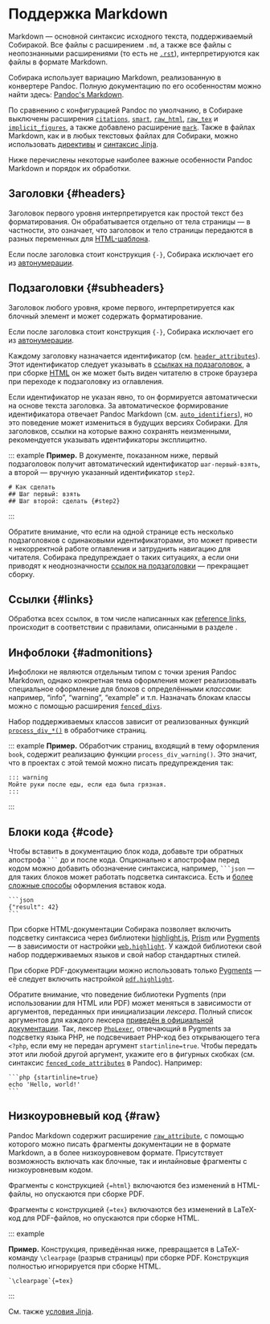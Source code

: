 # Поддержка Markdown

Markdown — основной синтаксис исходного текста, поддерживаемый Собиракой. Все файлы с расширением `.md`, а также все файлы с неопознанными расширениями (то есть не [`.rst`](92-rest.md)), интерпретируются как файлы в формате Markdown.

Собирака использует вариацию Markdown, реализованную в конвертере Pandoc. Полную документацию по его особенностям можно найти здесь: [Pandoc's Markdown](https://pandoc.org/MANUAL.html#pandocs-markdown).

По сравнению с конфигурацией Pandoc по умолчанию, в Собираке выключены расширения [`citations`](https://pandoc.org/MANUAL.html#extension-citations), [`smart`](https://pandoc.org/MANUAL.html#extension-smart), [`raw_html`](https://pandoc.org/MANUAL.html#extension-raw_html), [`raw_tex`](https://pandoc.org/MANUAL.html#extension-raw_tex) и [`implicit_figures`](https://pandoc.org/MANUAL.html#extension-implicit_figures), а также добавлено расширение [`mark`](https://pandoc.org/MANUAL.html#extension-mark). Также в файлах Markdown, как и в любых текстовых файлах для Собираки, можно использовать [директивы](../12-syntax/3-directives.md) и [синтаксис Jinja](../12-syntax/2-jinja.md).

Ниже перечислены некоторые наиболее важные особенности Pandoc Markdown и порядок их обработки.

## Заголовки {#headers}

Заголовок первого уровня интерпретируется как простой текст без форматирования. Он обрабатывается отдельно от тела страницы — в частности, это означает, что заголовок и тело страницы передаются в разных переменных для [HTML-шаблона](../99-reference/3-template-api.md).

Если после заголовка стоит конструкция `{-}`, Собирака исключает его из [автонумерации](02-files.md#autonumeration).

## Подзаголовки {#subheaders}

Заголовок любого уровня, кроме первого, интерпретируется как блочный элемент и может содержать форматирование.

Если после заголовка стоит конструкция `{-}`, Собирака исключает его из [автонумерации](02-files.md#autonumeration).

Каждому заголовку назначается идентификатор (см. [`header_attributes`](https://pandoc.org/MANUAL.html#extension-header_attributes)). Этот идентификатор следует указывать в [ссылках на подзаголовок](../12-syntax/1-links.md#anchor-links), а при сборке [HTML](../21-build-html/) он же может быть виден читателю в строке браузера при переходе к подзаголовку из оглавления.

Если идентификатор не указан явно, то он формируется автоматически на основе текста заголовка. За автоматическое формирование идентификатора отвечает Pandoc Markdown (см. [`auto_identifiers`](https://pandoc.org/MANUAL.html#extension-auto_identifiers)), но это поведение может измениться в будущих версиях Собираки. Для заголовков, ссылки на которые важно сохранять неизменными, рекомендуется указывать идентификаторы эксплицитно.

::: example
**Пример.** В документе, показанном ниже, первый подзаголовок получит автоматический идентификатор `шаг-первый-взять`, а второй — вручную указанный идентификатор `step2`.

```
# Как сделать
## Шаг первый: взять
## Шаг второй: сделать {#step2}
```

:::

Обратите внимание, что если на одной странице есть несколько подзаголовков с одинаковыми идентификаторами, это может привести к некорректной работе оглавления и затруднить навигацию для читателя. Собирака предупреждает о таких ситуациях, а если они приводят к неоднозначности [ссылок на подзаголовки](../12-syntax/1-links.md#anchor-links) — прекращает сборку.

## Ссылки {#links}

Обработка всех ссылок, в том числе написанных как [reference links](https://pandoc.org/MANUAL.html#reference-links), происходит в соответствии с правилами, описанными в разделе [](../12-syntax/1-links.md).

## Инфоблоки {#admonitions}

Инфоблоки не являются отдельным типом с точки зрения Pandoc Markdown, однако конкретная тема оформления может реализовывать специальное оформление для блоков с определёнными _классами_: например, “info”, “warning”, “example” и т.п. Назначать блокам классы можно с помощью расширения [`fenced_divs`](https://pandoc.org/MANUAL.html#extension-fenced_divs).

Набор поддерживаемых классов зависит от реализованных функций [`process_div_*()`](../99-reference/4-processor-api.md#process_div) в обработчике страниц.

::: example
**Пример.** Обработчик страниц, входящий в тему оформления `book`, содержит реализацию функции `process_div_warning()`. Это значит, что в проектах с этой темой можно писать предупреждения так:

```
::: warning
Мойте руки после еды, если еда была грязная.
:::
```

:::

## Блоки кода {#code}

Чтобы вставить в документацию блок кода, добавьте три обратных апострофа `` ``` `` до и после кода. Опционально к апострофам перед кодом можно добавить обозначение синтаксиса, например, `` ```json `` — для таких блоков может работать подсветка синтаксиса. Есть и [более сложные способы](https://pandoc.org/MANUAL.html#verbatim-code-blocks) оформления вставок кода.

`````
```json
{"result": 42}
```
`````

При сборке HTML-документации Собирака позволяет включить подсветку синтаксиса через библиотеки [highlight.js](https://highlightjs.org/), [Prism](https://prismjs.com/) или [Pygments](https://pygments.org/) — в зависимости от настройки [`web.highlight`](../99-reference/1-configuration.md#web.highlight). У каждой библиотеки свой набор поддерживаемых языков и свой набор стандартных стилей.

При сборке PDF-документации можно использовать только [Pygments](https://pygments.org/) — её следует включить настройкой [`pdf.highlight`](../99-reference/1-configuration.md#pdf.highlight).

Обратите внимание, что поведение библиотеки Pygments (при использовании для HTML или PDF) может меняться в зависимости от аргументов, переданных при инициализации _лексера_. Полный список аргументов для каждого лексера [приведён в официальной документации](https://pygments.org/docs/lexers/). Так, лексер [`PhpLexer`](https://pygments.org/docs/lexers/#pygments.lexers.php.PhpLexer), отвечающий в Pygments за подсветку языка PHP, не подсвечивает PHP-код без открывающего тега `<?php`, если ему не передан аргумент `startinline=true`. Чтобы передать этот или любой другой аргумент, укажите его в фигурных скобках (см. синтаксис [`fenced_code_attributes`](https://pandoc.org/MANUAL.html#extension-fenced_code_attributes) в Pandoc). Например:

`````
```php {startinline=true}
echo 'Hello, world!'
```
`````

## Низкоуровневый код {#raw}

Pandoc Markdown содержит расширение [`raw_attribute`](https://pandoc.org/MANUAL.html#extension-raw_attribute), с помощью которого можно писать фрагменты документации не в формате Markdown, а в более низкоуровневом формате. Присутствует возможность включать как блочные, так и инлайновые фрагменты с низкоуровневым кодом.

Фрагменты с конструкцией `{=html}` включаются без изменений в HTML-файлы, но опускаются при сборке PDF.

Фрагменты с конструкцией `{=tex}` включаются без изменений в LaTeX-код для PDF-файлов, но опускаются при сборке HTML.

::: example

**Пример.** Конструкция, приведённая ниже, превращается в LaTeX-команду `\clearpage` (разрыв страницы) при сборке PDF. Конструкция полностью игнорируется при сборке HTML.

```
`\clearpage`{=tex}
```

:::

См. также [условия Jinja](../12-syntax/2-jinja.md#conditions).